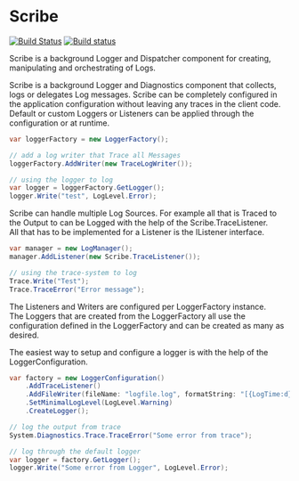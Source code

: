 Scribe
=================
[![Build Status](https://travis-ci.org/WickedFlame/Scribe.svg?branch=master)](https://travis-ci.org/WickedFlame/Scribe)
[![Build status](https://ci.appveyor.com/api/projects/status/bxv7l0mb06wpej04/branch/master?svg=true)](https://ci.appveyor.com/project/chriswalpen/scribe/branch/master)

Scribe is a background Logger and Dispatcher component for creating, manipulating and orchestrating of Logs.

Scribe is a background Logger and Diagnostics component that collects, logs or delegates Log messages. Scribe can be completely configured in the application configuration without leaving any traces in the client code. 
Default or custom Loggers or Listeners can be applied through the configuration or at runtime.

```csharp
var loggerFactory = new LoggerFactory();

// add a log writer that Trace all Messages
loggerFactory.AddWriter(new TraceLogWriter());

// using the logger to log
var logger = loggerFactory.GetLogger();
logger.Write("test", LogLevel.Error);
```

Scribe can handle multiple Log Sources. For example all that is Traced to the Output to can be Logged with the help of the Scribe.TraceListener.  
All that has to be implemented for a Listener is the IListener interface.
```csharp
var manager = new LogManager();
manager.AddListener(new Scribe.TraceListener());

// using the trace-system to log
Trace.Write("Test");
Trace.TraceError("Error message");
```

The Listeners and Writers are configured per LoggerFactory instance.  
The Loggers that are created from the LoggerFactory all use the configuration defined in the LoggerFactory and can be created as many as desired.
  
The easiest way to setup and configure a logger is with the help of the LoggerConfiguration.
```csharp
var factory = new LoggerConfiguration()
    .AddTraceListener()
    .AddFileWriter(fileName: "logfile.log", formatString: "[{LogTime:d}] [{Message}]")
    .SetMinimalLogLevel(LogLevel.Warning)
    .CreateLogger();

// log the output from trace
System.Diagnostics.Trace.TraceError("Some error from trace");

// log through the default logger
var logger = factory.GetLogger();
logger.Write("Some error from Logger", LogLevel.Error);
```